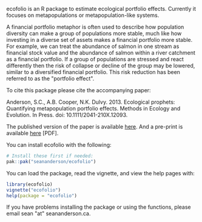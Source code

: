 ecofolio is an R package to estimate ecological portfolio effects. Currently it
focuses on metapopulations or metapopulation-like systems.

A financial portfolio metaphor is often used to describe how population
diversity can make a group of populations more stable, much like how investing
in a diverse set of assets makes a financial portfolio more stable. For
example, we can treat the abundance of salmon in one stream as financial stock
value and the abundance of salmon within a river catchment as a financial
portfolio. If a group of populations are stressed and react differently then
the risk of collapse or decline of the group may be lowered, similar to
a diversified financial portfolio. This risk reduction has been referred to as
the "portfolio effect".

To cite this package please cite the accompanying paper:  

Anderson, S.C., A.B. Cooper, N.K. Dulvy. 2013. Ecological prophets:
Quantifying metapopulation portfolio effects. Methods in Ecology and
Evolution. In Press. doi: 10.1111/2041-210X.12093.

The published version of the paper is available [here](http://dx.doi.org/10.1111/2041-210X.12093). And a pre-print is available [here](http://seananderson.ca/papers/Anderson_etal_2013_ecological_prophets.pdf) [PDF].

You can install ecofolio with the following:

```r
# Install these first if needed:
pak::pak("seananderson/ecofolio")
```

You can load the package, read the vignette, and view the help pages with:

```r
library(ecofolio)
vignette("ecofolio")
help(package = "ecofolio")
```

If you have problems installing the package or using the functions, please
email sean "at" seananderson.ca.
